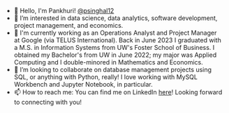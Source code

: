 - 👋 Hello, I'm Pankhuri! [@psinghal12](https://github.com/psinghal12)
- 👀 I’m interested in data science, data analytics, software development, project management, and economics.
- 🌱 I'm currently working as an Operations Analyst and Project Manager at Google (via TELUS International). Back in June 2023 I graduated with a M.S. in Information Systems from UW's Foster School of Business. I obtained my Bachelor's from UW in June 2022; my major was Applied Computing and I double-minored in Mathematics and Economics. 
- 💞️ I’m looking to collaborate on database management projects using SQL, or anything with Python, really! I love working with MySQL Workbench and Jupyter Notebook, in particular.
- 📫 How to reach me: You can find me on LinkedIn [here](https://www.linkedin.com/in/pankhuris/)! Looking forward to connecting with you!
